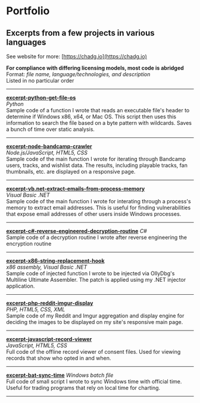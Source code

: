 # Portfolio
## Excerpts from a few projects in various languages  

See website for more: [https://chadg.io](https://chadg.io)

**For compliance with differing licensing models, most code is abridged**  
Format: *file name, language/technologies, and description*  
Listed in no particular order

---

[**excerpt-python-get-file-os**](/excerpt-python-get-file-os)  
*Python*  
Sample code of a function I wrote that reads an executable file's header to determine if Windows x86, x64, or Mac OS. This script then uses this information to search the file based on a byte pattern with wildcards. Saves a bunch of time over static analysis.

---

[**excerpt-node-bandcamp-crawler**](/excerpt-node-bandcamp-crawler)  
*Node.js/JavaScript, HTML5, CSS*  
Sample code of the main function I wrote for iterating through Bandcamp users, tracks, and wishlist data. The results, including playable tracks, fan thumbnails, etc. are displayed on a responsive page.

---

[**excerpt-vb.net-extract-emails-from-process-memory**](/excerpt-vb.net-extract-emails-from-process-memory)    
*Visual Basic .NET*  
Sample code of the main function I wrote for interating through a process's memory to extract email addresses. This is useful for finding vulnerabilities that expose email addresses of other users inside Windows processes.

---

[**excerpt-c#-reverse-engineered-decryption-routine**](/excerpt-c#-reverse-engineered-decryption-routine)
*C#*  
Sample code of a decryption routine I wrote after reverse engineering the encryption routine

---

[**excerpt-x86-string-replacement-hook**](/excerpt-x86-string-replacement-hook)  
*x86 assembly, Visual Basic .NET*  
Sample code of injected function I wrote to be injected via OllyDbg's Multiline Ultimate Assembler. The patch is applied using my .NET injector application.

---

[**excerpt-php-reddit-imgur-display**](/excerpt-php-reddit-imgur-display)  
*PHP, HTML5, CSS, XML*  
Sample code of my Reddit and Imgur aggregation and display engine for deciding the images to be displayed on my site's responsive main page.

---

[**excerpt-javascript-record-viewer**](/excerpt-javascript-record-viewer)    
*JavaScript, HTML5, CSS*  
Full code of the offline record viewer of consent files. Used for viewing records that show who opted in and when.

---

[**excerpt-bat-sync-time**](/excerpt-bat-sync-time)
*Windows batch file*  
Full code of small script I wrote to sync Windows time with official time. Useful for trading programs that rely on local time for charting.

---
